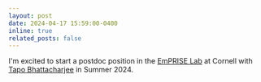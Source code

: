 ```yaml
---
layout: post
date: 2024-04-17 15:59:00-0400
inline: true
related_posts: false
---
```


I'm excited to start a postdoc position in the <a href="https://emprise.cs.cornell.edu/">EmPRISE Lab</a> at Cornell with <a href="http://www.tapomayukh.com">Tapo Bhattacharjee</a> in Summer 2024.
